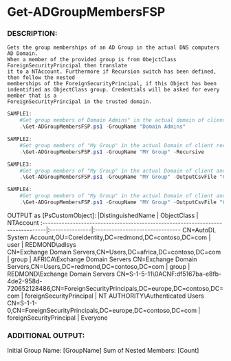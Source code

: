 # Get-ADGroupMembersFSP

### DESCRIPTION:
```
Gets the group memberships of an AD Group in the actual DNS computers AD Domain. 
When a member of the provided group is from ObejctClass ForeignSecurityPrincipal then translate
it to a NTAccount. Furthermore if Recursion switch has been defined, then follow the nested
memberships of the ForeignSecurityPrincipal, if this Object has been indentified as ObjectClass group. Credentials will be asked for every member that is a
ForeignSecurityPrincipal in the trusted domain.
```
```powershell
SAMPLE1:
    #Get group members of Domain Admins" in the actual domain of client
    .\Get-ADGroupMembersFSP.ps1 -GroupName "Domain Admins"

SAMPLE2:
    #Get group members of "My Group" in the actual Domain of client recursively 
    .\Get-ADGroupMembersFSP.ps1 -GroupName "MY Group" -Recursive

SAMPLE3:
    #Get group members of "My Group" in the actual Domain of client and export to CSV
    .\Get-ADGroupMembersFSP.ps1 -GroupName "MY Group" -OutputCsvFile "C:\path\to\output.csv"

SAMPLE4:
    #Get group members of "My Group" in the actual Domain of client and export to CSV with custom delimiter
    .\Get-ADGroupMembersFSP.ps1 -GroupName "MY Group" -OutputCsvFile "C:\path\to\output.csv" -CsvDelimiter ";"
```

OUTPUT as [PsCustomObject]:
|DistinguishedName                                                              | ObjectClass    | NTAccount
:-------------------------------------------------------------------------------|:---------------|:-------------------------------
CN=AutoDL System Account,OU=CoreIdentity,DC=redmond,DC=contoso,DC=com           | user           | REDMOND\adlsys    
CN=Exchange Domain Servers,CN=Users,DC=africa,DC=contoso,DC=com                 | group          | AFRICA\Exchange Domain Servers
CN=Exchange Domain Servers,CN=Users,DC=redmond,DC=contoso,DC=com                | group          | REDMOND\Exchange Domain Servers
CN=S-1-5-11\0ACNF:df5167ba-e8fb-4de2-958d-720652128486,CN=ForeignSecurityPrincipals,DC=europe,DC=contoso,DC=com | foreignSecurityPrincipal | NT AUTHORITY\Authenticated Users
CN=S-1-1-0,CN=ForeignSecurityPrincipals,DC=europe,DC=contoso,DC=com             | foreignSecurityPrincipal | Everyone

### ADDITIONAL OUTPUT:
Initial Group Name: [GroupName]
Sum of Nested Members: [Count]
